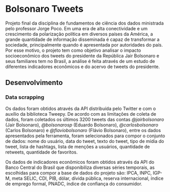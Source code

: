 # Bolsonaro Tweets
Projeto final da disciplina de fundamentos de ciência dos dados ministrada pelo professor Jorge Poco. Em uma era de alta conectividade e um crescimento da polarização política em diversos países da América, a grande quantidade de informação disseminada é capaz de transformar a sociedade, principalmente quando é apresentada por autoridades do país. Por esse motivo, o projeto tem como objetivo analisar o impacto socioeconômico dos tweets do presidente da República Jair Bolsonaro e seus familiares tem no Brasil, a análise é feita através de um estudo de diferentes indicadores econômicos e do acervo de tweets do presidente.

## Desenvolvimento
### Data scrapping
Os dados foram obtidos através da API distribuída pelo Twitter e com o auxílio da biblioteca Tweepy. De acordo com as limitações de coleta de dados, foram coletados os últimos 3200 tweets das contas _@jairbolsonaro_ (Jair Bolsonaro), _@bolsonarosp_ (Eduardo Bolsonaro), _@carlosbolsonaro_ (Carlos Bolsonaro) e _@flaviobolsonaro_ (Flávio Bolsonaro), entre os dados apresentados pela ferramenta, foram selecionados para compor o conjunto de dados: nome do usuário, data do tweet, texto do tweet, tipo de mídia do tweet, lista de hashtags, lista de menções a usuários, quantidade de retweets, quantidade de favoritos.

Os dados de indicadores econômicos foram obtidos através da API do Banco Central do Brasil que disponibiliza diversas séries temporais, as escolhidas para compor a base de dados do projeto são: IPCA, INPC, IGP-M, meta SELIC, CDI, PIB, dólar, dívida pública, reserva internacional, índice de emprego formal, PNADC, índice de confiança do consumidor.
